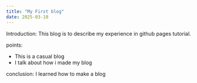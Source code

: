 ```yaml
---
title: "My First blog"
date: 2025-03-10
---
```


Introduction:
This blog is to describe my experience in github pages tutorial.

points:
- This is a casual blog
- I talk about how i made my blog

conclusion:
I learned how to make a blog
